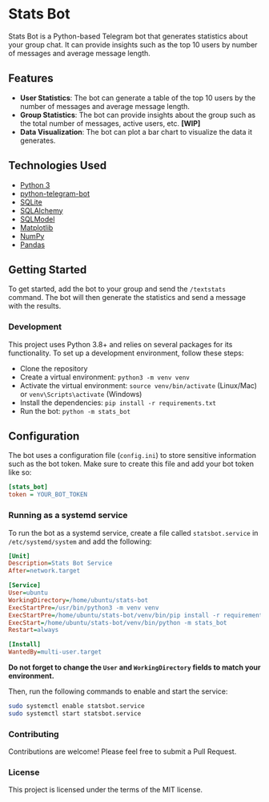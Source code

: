 # Stats Bot

Stats Bot is a Python-based Telegram bot that generates statistics about your group chat. It can provide insights such as the top 10 users by number of messages and average message length.

## Features

- **User Statistics**: The bot can generate a table of the top 10 users by the number of messages and average message length.
- **Group Statistics**: The bot can provide insights about the group such as the total number of messages, active users, etc. **[WIP]**
- **Data Visualization**: The bot can plot a bar chart to visualize the data it generates.

## Technologies Used

- [Python 3](https://www.python.org/)
- [python-telegram-bot](https://github.com/python-telegram-bot/python-telegram-bot)
- [SQLite](https://www.sqlite.org/index.html)
- [SQLAlchemy](https://www.sqlalchemy.org/)
- [SQLModel](https://sqlmodel.tiangolo.com/)
- [Matplotlib](https://matplotlib.org/)
- [NumPy](https://numpy.org/)
- [Pandas](https://pandas.pydata.org/)

## Getting Started

To get started, add the bot to your group and send the `/textstats` command. The bot will then generate the statistics and send a message with the results.

### Development

This project uses Python 3.8+ and relies on several packages for its functionality. To set up a development environment, follow these steps:

- Clone the repository
- Create a virtual environment: `python3 -m venv venv`
- Activate the virtual environment: `source venv/bin/activate` (Linux/Mac) or `venv\Scripts\activate` (Windows)
- Install the dependencies: `pip install -r requirements.txt`
- Run the bot: `python -m stats_bot`

## Configuration

The bot uses a configuration file (`config.ini`) to store sensitive information such as the bot token. Make sure to create this file and add your bot token like so:

```ini
[stats_bot]
token = YOUR_BOT_TOKEN
```

### Running as a systemd service

To run the bot as a systemd service, create a file called `statsbot.service` in `/etc/systemd/system` and add the following:

```ini
[Unit]
Description=Stats Bot Service
After=network.target

[Service]
User=ubuntu
WorkingDirectory=/home/ubuntu/stats-bot
ExecStartPre=/usr/bin/python3 -m venv venv
ExecStartPre=/home/ubuntu/stats-bot/venv/bin/pip install -r requirements.txt
ExecStart=/home/ubuntu/stats-bot/venv/bin/python -m stats_bot
Restart=always

[Install]
WantedBy=multi-user.target
```

**Do not forget to change the `User` and `WorkingDirectory` fields to match your environment.**

Then, run the following commands to enable and start the service:

```bash
sudo systemctl enable statsbot.service
sudo systemctl start statsbot.service
```

### Contributing

Contributions are welcome! Please feel free to submit a Pull Request.

### License

This project is licensed under the terms of the MIT license.
